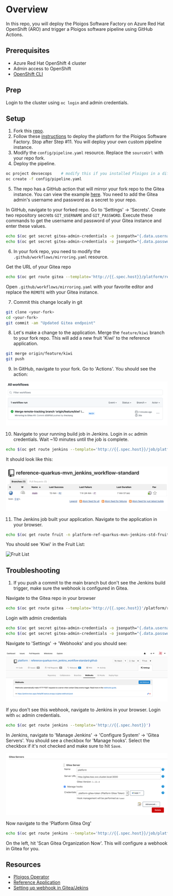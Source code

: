 # Overview

In this repo, you will deploy the Ploigos Software Factory on Azure Red Hat OpenShift (ARO) and trigger a Ploigos software pipeline using GitHub Actions.

## Prerequisites

* Azure Red Hat OpenShift 4 cluster
* Admin access to OpenShift
* [OpenShift CLI](https://docs.openshift.com/container-platform/4.6/cli_reference/openshift_cli/getting-started-cli.html)

## Prep

Login to the cluster using `oc login` and admin credentials.

## Setup

1. Fork this [repo](https://github.com/theckang/reference-quarkus-mvn_jenkins_workflow-standard).
2. Follow these [instructions](https://github.com/ploigos/ploigos-software-factory-operator#tssc-demo-with-a-reference-app) to deploy the platform for the Ploigos Software Factory.  Stop after Step #11.  You will deploy your own custom pipeline instance.
3. Modify the `config/pipeline.yaml` resource.  Replace the `sourceUrl` with your repo fork.
4. Deploy the pipeline.

```bash
oc project devsecops    # modify this if you installed Ploigos in a different project
oc create -f config/pipeline.yaml
```

5. The repo has a GitHub action that will mirror your fork repo to the Gitea instance.  You can view the example [here](https://github.com/theckang/reference-quarkus-mvn_jenkins_workflow-standard/blob/main/.github/workflows/mirroring.yaml).  You need to add the Gitea admin's username and password as a secret to your repo.

In GitHub, navigate to your forked repo.  Go to 'Settings' -> 'Secrets'.  Create two repository secrets `GIT_USERNAME` and `GIT_PASSWORD`.  Execute these commands to get the username and password of your Gitea instance and enter these values.

```bash
echo $(oc get secret gitea-admin-credentials -o jsonpath="{.data.username}") | base64 --decode && echo
echo $(oc get secret gitea-admin-credentials -o jsonpath="{.data.password}") | base64 --decode && echo
```

6. In your fork repo, you need to modify the `.github/workflows/mirroring.yaml` resource.

Get the URL of your Gitea repo

```bash
echo $(oc get route gitea --template='http://{{.spec.host}}/platform/reference-quarkus-mvn_jenkins_workflow-standard.git')
```

Open `.github/workflows/mirroring.yaml` with your favorite editor and replace the `REMOTE` with your Gitea instance.

7. Commit this change locally in git

```bash
git clone <your-fork>
cd <your-fork>
git commit -am "Updated Gitea endpoint"
```

8. Let's make a change to the application.  Merge the `feature/kiwi` branch to your fork repo.  This will add a new fruit 'Kiwi' to the reference application.

```bash
git merge origin/feature/kiwi
git push
```

9. In GitHub, navigate to your fork.  Go to 'Actions'.  You should see the action:

![GitHub Action](images/github_action.png)

10. Navigate to your running build job in Jenkins.  Login in `oc` admin credentials.  Wait ~10 minutes until the job is complete.

```bash
echo $(oc get route jenkins --template='http://{{.spec.host}}/job/platform/job/reference-quarkus-mvn_jenkins_workflow-standard/')
```

It should look like this:

![Jenkins Job](images/jenkins_job.png)

11. The Jenkins job built your application.  Navigate to the application in your browser.  

```bash
echo $(oc get route fruit -n platform-ref-quarkus-mvn-jenkins-std-fruit-main-prod --template='http://{{.spec.host}}/fruits.html')
```

You should see 'Kiwi' in the Fruit List:

![Fruit List](images/fruit_list.png)

## Troubleshooting

1.  If you push a commit to the main branch but don't see the Jenkins build trigger, make sure the webhook is configured in Gitea.

Navigate to the Gitea repo in your browser

```bash
echo $(oc get route gitea --template='http://{{.spec.host}}'/platform/reference-quarkus-mvn_jenkins_workflow-standard-github)
```

Login with admin credentials

```bash
echo $(oc get secret gitea-admin-credentials -o jsonpath="{.data.username}") | base64 --decode && echo
echo $(oc get secret gitea-admin-credentials -o jsonpath="{.data.password}") | base64 --decode && echo
```

Navigate to 'Settings' -> 'Webhooks' and you should see:

![Gitea Webhook](images/gitea_webhook.png)

If you don't see this webhook, navigate to Jenkins in your browser.  Login with `oc` admin credentials.

```bash
echo $(oc get route jenkins --template='http://{{.spec.host}}')
```

In Jenkins, navigate to 'Manage Jenkins' -> 'Configure System' -> 'Gitea Servers'.  You should see a checkbox for 'Manage hooks'.  Select the checkbox if it's not checked and make sure to hit `Save`.

![Manage Hook](images/manage_hook.png)

Now navigate to the 'Platform Gitea Org'

```bash
echo $(oc get route jenkins --template='http://{{.spec.host}}/job/platform')
```

On the left, hit 'Scan Gitea Organization Now'.  This will configure a webhook in Gitea for you.

## Resources

* [Ploigos Operator](https://github.com/ploigos/ploigos-software-factory-operator)
* [Reference Application](http://gitea.tssc.rht-set.com/akrohg/reference-quarkus-mvn_jenkins_workflow-standard.git)
* [Setting up webhook in Gitea/Jekins](https://gcube.wiki.gcube-system.org/gcube/Gitea/Jenkins:_Setting_up_Webhooks)
